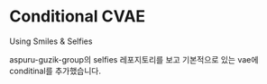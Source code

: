 # Conditional CVAE

Using Smiles & Selfies

aspuru-guzik-group의 selfies 레포지토리를 보고 기본적으로 있는 vae에 conditinal를 추가했습니다.
